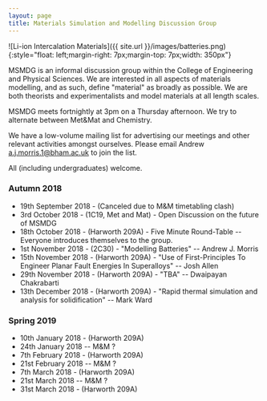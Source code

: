 ```yaml
---
layout: page
title: Materials Simulation and Modelling Discussion Group
---
```

![Li-ion Intercalation Materials]({{ site.url }}/images/batteries.png){:style="float: left;margin-right: 7px;margin-top: 7px;width: 350px"}

MSMDG is an informal discussion group within the College of Engineering and Physical Sciences. We are interested in all aspects of materials modelling, and as such, define "material" as broadly as possible. We are both theorists and experimentalists and model materials at all length scales. 

MSMDG meets fortnightly at 3pm on a Thursday afternoon. We try to alternate between Met&Mat and Chemistry.

We have a low-volume mailing list for advertising our meetings and other relevant activities amongst ourselves. Please email Andrew a.j.morris.1@bham.ac.uk to join the list. 

All (including undergraduates) welcome.

### Autumn 2018
* 19th September 2018 - (Canceled due to M&M timetabling clash)
* 3rd October 2018 - (1C19, Met and Mat) - Open Discussion on the future of MSMDG
* 18th October 2018 - (Harworth 209A) - Five Minute Round-Table -- Everyone introduces themselves to the group.
* 1st November 2018 - (2C30) - "Modelling Batteries" -- Andrew J. Morris
* 15th November 2018 - (Harworth 209A) - "Use of First-Principles To Engineer Planar Fault Energies In Superalloys" -- Josh Allen
* 29th November 2018 - (Harworth 209A) - "TBA" -- Dwaipayan Chakrabarti 
* 13th December 2018 - (Harworth 209A) - "Rapid thermal simulation and analysis for solidification" -- Mark Ward

### Spring 2019
* 10th January 2018 - (Harworth 209A)
* 24th January 2018 -- M&M ?
* 7th February 2018 - (Harworth 209A)
* 21st February 2018 -- M&M ?
* 7th March 2018 - (Harworth 209A)
* 21st March 2018 -- M&M ?
* 31st March 2018 - (Harworth 209A)
